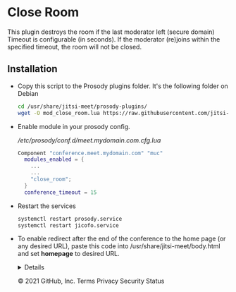# Close Room

This plugin destroys the room if the last moderator left (secure domain)
Timeout is configurable (in seconds).
If the moderator (re)joins within the specified timeout, the room will not be closed.

## Installation

- Copy this script to the Prosody plugins folder. It's the following folder on
  Debian

  ```bash
  cd /usr/share/jitsi-meet/prosody-plugins/
  wget -O mod_close_room.lua https://raw.githubusercontent.com/jitsi-contrib/prosody-plugins/main/close_room/mod_close_room.lua
  ```

- Enable module in your prosody config.

  _/etc/prosody/conf.d/meet.mydomain.com.cfg.lua_

  ```lua
  Component "conference.meet.mydomain.com" "muc"
    modules_enabled = {
      ...
      ...
      "close_room";
    }
    conference_timeout = 15
  ```

- Restart the services

  ```bash
  systemctl restart prosody.service
  systemctl restart jicofo.service
  ```
  
- To enable redirect after the end of the conference to the home page (or any desired URL), paste this code into /usr/share/jitsi-meet/body.html and set **homepage** to desired URL. 
  <details>
  
  ```
  <script>
  function redirect() {
      window.location.href="homepage";
  }
  function subscribeToEvents() {
      try {
          if (!APP.store.getState()) {
              throw new Error("state is not ready. try again");
          } else if (!APP.store.getState()["features/base/connection"]) {
              throw new Error("connection is not ready. try again");
          }
  
          cnn = APP.store.getState()["features/base/connection"];
          if (cnn.error) {
              return redirect();
          }
  
          APP.conference._room.on("conference.left", redirect);
      } catch(e) {
          setTimeout(() => subscribeToEvents(), 3000);
      }
  }
  
  subscribeToEvents();
  </script>
  ```
  
  </details>

    © 2021 GitHub, Inc.
    Terms
    Privacy
    Security
    Status
